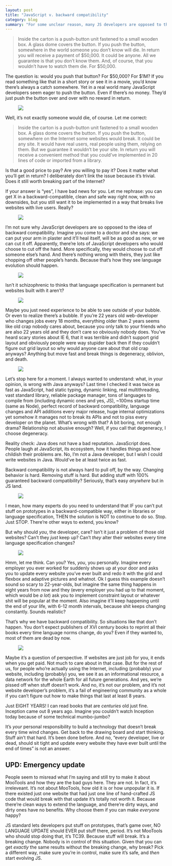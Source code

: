 ```yaml
---
layout: post
title: "JavaScript v. backward compatibility"
category: blog
summary: "For some unclear reason, many JS developers are opposed to the idea of backward compatibility"
---
```


> Inside the carton is a push-button unit fastened to a small wooden box. A glass dome covers the button. If you push the button, somewhere in the world someone you don’t know will die. In return you will receive a payment of $50,000. It could be anyone. All we guarantee is that you don’t know them. And, of course, that you wouldn’t have to watch them die. For $50,000.

The question is: would you push that button? For $50,000? For $1M? If you read something like that in a short story or see it in a movie, you’d know there’s always a catch somewhere. Yet in a real world many JavaScript developers seem eager to push the button. Even if there’s no money. They’d just push the button over and over with no reward in return.

<figure><img src="http://tonsky.me/blog/compatibility/warnings.png" /></figure>

Well, it’s not exactly someone would die, of course. Let me correct:

> Inside the carton is a push-button unit fastened to a small wooden box. A glass dome covers the button. If you push the button, somewhere on the Internet some websites would break. It could be any site. It would have real users, real people using them, relying on them. But we guarantee it wouldn’t be your site. In return you will receive a convenient method that you could’ve implemented in 20 lines of code or imported from a library. 

Is that a good price to pay? Are you willing to pay it? Does it matter what you’ll get in return? I deliberately don’t link the issue because it’s trivial. Does it still worth breaking part of the Internet?

If your answer is “yes”, I have bad news for you. Let me rephrase: you can get X in a backward-compatible, clean and safe way right now, with no downsides, but you still want it to be implemented in a way that breaks live websites with live users. Really?

<figure><img src="http://tonsky.me/blog/compatibility/goodbye.png" /></figure>

I’m not sure why JavaScript developers are so opposed to the idea of backward compatibility. Imagine you come to a doctor and she says: we can put your arm in plaster and it’ll heal itself, will be as good as new, or we can cut it off. Apparently, there’re lots of JavaScript developers who would choose to cut off the hand. More specifically, they would choose to cut off someone else’s hand. And there’s nothing wrong with theirs, they just like chopping off other people’s hands. Because that’s how they see language evolution should happen.

<figure><img src="http://tonsky.me/blog/compatibility/progress.png" /></figure>

Isn’t it schizophrenic to thinks that language specification is permanent but websites built with it aren’t?

<figure><img src="http://tonsky.me/blog/compatibility/permanent.png" /></figure>

Maybe you just need experience to be able to see outside of your bubble. Or even to realize there’s a bubble. If you’re 22 years old web-developer who changes jobs every 18 months, everything older than 2 years seems like old crap nobody cares about, because you only talk to your friends who are also 22 years old and they don’t care so obviously nobody does. You’ve heard scary stories about IE 6, that it was terrible and didn’t support grid layout and obviously people were way stupider back then if they couldn’t figure out grid layout so why would anyone care about that old crap anyways? Anything but move fast and break things is degeneracy, oblivion, and death.

<figure><img src="http://tonsky.me/blog/compatibility/degeneracy.png" /></figure>

Let’s stop here for a moment. I always wanted to understand: what, in your opinion, is wrong with Java anyways? Last time I checked it was twice as fast as JavaScript, had static typing, dynamic linking, real multithreading, vast standard library, reliable package manager, tons of languages to compile from (including dynamic ones and yes, JS), ~100ms startup time (same as Node), perfect record of backward compatibility, language changes and API additions every major release, huge internal optimizations yet somehow it manages not to break its APIs and not to piss every developer on the planet. What’s wrong with that? A bit boring, not enough drama? Relationship not abusive enough? Well, if you call that degeneracy, I choose degeneracy.

Reality check: Java does not have a bad reputation. JavaScript does. People laugh at JavaScript, its ecosystem, how it handles things and how childish their problems are. No, I’m not a Java developer, but I wish I could write websites in Java. Would’ve be at least twice as fast.

Backward compatibility is not always hard to pull off, by the way. Changing behavior is hard. Removing stuff is hard. But adding stuff with 100% guaranteed backward compatibility? Seriously, that’s easy _anywhere_ but in JS land.

<figure><img src="http://tonsky.me/blog/compatibility/adding.png" /></figure>

I mean, how many experts do you need to understand that IF you can’t put stuff on prototypes in a backward-compatible way, either in libraries or language specification, THEN the solution is NOT to continue to do so. Stop. Just STOP. There’re other ways to extend, you know?

But why should _you_, the developer, care? Isn’t it just a problem of those old websites? Can’t they _just_ keep up? Can’t _they_ alter their websites every time language specification changes? 

<figure><img src="http://tonsky.me/blog/compatibility/developers.png" /></figure>

Hmm, let me think. Can you? Yes, _you_, you personally. Imagine every employer you ever worked for suddenly shows up at your door and asks you to update every website you’ve ever built and redo it with the grid and flexbox and adaptive pictures and whatnot. Ok I guess this example doesn’t sound so scary to 22-year-olds, but imagine the same thing happens in eight years from now and they (every employer you had up to that moment, which would be _a lot_) ask you to implement constraint layout or whatever shit will be popular at the moment. Also imagine it’ll keep happening until the end of your life, with 6-12 month intervals, because shit keeps changing constantly. Sounds realistic?

That’s why we have backward compatibility. So situations like that don’t happen. You don’t expect publishers of XVI century books to reprint all their books every time language norms change, do you? Even if they wanted to, most of them are dead by now.

<figure><img src="http://tonsky.me/blog/compatibility/publishers.png" /></figure>

Maybe it’s a question of perspective. If websites are just job for you, it ends when you get paid. Not much to care about in that case. But for the rest of us, for people who’re actually using the Internet, including (probably) your website, including (probably) you, we see it as an informational resource, a data network for the whole Earth for all future generations. And yes, we’re pissed off when stuff doesn’t work. And no, it’s not our problem, and it’s not website developer’s problem, it’s a fail of engineering community as a whole if you can’t figure out how to make things that last at least 8 years.

Just EIGHT YEARS! I can read books that are _centuries_ old just fine. Inception came out 8 years ago. Imagine you couldn’t watch Inception today because of some technical mumbo-jumbo?

It’s _your_ personal responsibility to build a technology that doesn’t break every time wind changes. Get back to the drawing board and start thinking. Stuff ain’t that hard. It’s been done before. And no, “every developer, live or dead, should sit tight and update every website they have ever built until the end of times” is not an answer.

## UPD: Emergency update

People seem to misread what I’m saying and still try to make it about MooTools and how they are the bad guys here. They are not. In fact, it’s irreleveant. It’s not about MooTools, how old it is or how unpopular it is. If there existed just one website that had just one line of hand-crafted JS code that would break with that update it’s totally not worth it. Because there’re clean ways to extend the language, and there’re dirty ways, and dirty ones have no benefits. Why choose them if you can make _everyone_ happy?

JS standard lets developers put stuff on prototypes, that’s game over, NO LANGUAGE UPDATE should EVER put stuff there, period. It’s not MooTools who should stop doing that, it’s TC39. Because stuff will break. It’s a breaking change. Nobody is in control of this situation. Given that you can get _exactly_ the same results without the breaking change, why break? Pick a different way, make sure you’re in control, make sure it’s safe, and _then_ start evolving JS.
